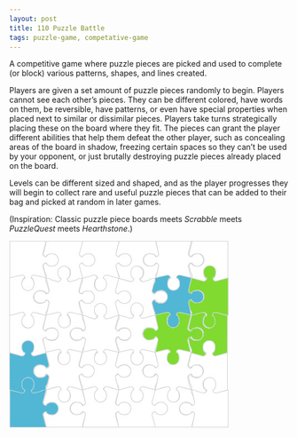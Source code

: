 ```yaml
---
layout: post
title: 110 Puzzle Battle
tags: puzzle-game, competative-game
---
```

A competitive game where puzzle pieces are picked and used to complete (or block) various patterns, shapes, and lines created.

Players are given a set amount of puzzle pieces randomly to begin. Players cannot see each other’s pieces.  They can be different colored, have words on them, be reversible, have patterns, or even have special properties when placed next to similar or dissimilar pieces. Players take turns strategically placing these on the board where they fit.  The pieces can grant the player different abilities that help them defeat the other player, such as concealing areas of the board in shadow, freezing certain spaces so they can’t be used by your opponent, or just brutally destroying puzzle pieces already placed on the board.

Levels can be different sized and shaped, and as the player progresses they will begin to collect rare and useful puzzle pieces that can be added to their bag and picked at random in later games.

(Inspiration: Classic puzzle piece boards meets *Scrabble* meets *PuzzleQuest* meets *Hearthstone*.)

![puzzle](/img/games/110_Puzzle_Battle.jpg "Puzzle Battle")